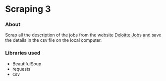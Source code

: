 # Scraping 3

### About

Scrap all the description of the jobs from the website [Deloitte Jobs](https://usijobs.deloitte.com/careersUSI/SearchJobs)
and save the details in the csv file on the local computer.

### Libraries used

* BeautifulSoup
* requests
* csv
